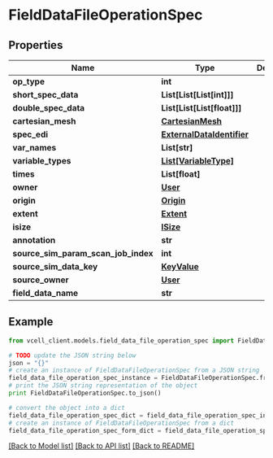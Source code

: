 # FieldDataFileOperationSpec


## Properties
Name | Type | Description | Notes
------------ | ------------- | ------------- | -------------
**op_type** | **int** |  | [optional] 
**short_spec_data** | **List[List[List[int]]]** |  | [optional] 
**double_spec_data** | **List[List[List[float]]]** |  | [optional] 
**cartesian_mesh** | [**CartesianMesh**](CartesianMesh.md) |  | [optional] 
**spec_edi** | [**ExternalDataIdentifier**](ExternalDataIdentifier.md) |  | [optional] 
**var_names** | **List[str]** |  | [optional] 
**variable_types** | [**List[VariableType]**](VariableType.md) |  | [optional] 
**times** | **List[float]** |  | [optional] 
**owner** | [**User**](User.md) |  | [optional] 
**origin** | [**Origin**](Origin.md) |  | [optional] 
**extent** | [**Extent**](Extent.md) |  | [optional] 
**isize** | [**ISize**](ISize.md) |  | [optional] 
**annotation** | **str** |  | [optional] 
**source_sim_param_scan_job_index** | **int** |  | [optional] 
**source_sim_data_key** | [**KeyValue**](KeyValue.md) |  | [optional] 
**source_owner** | [**User**](User.md) |  | [optional] 
**field_data_name** | **str** |  | [optional] 

## Example

```python
from vcell_client.models.field_data_file_operation_spec import FieldDataFileOperationSpec

# TODO update the JSON string below
json = "{}"
# create an instance of FieldDataFileOperationSpec from a JSON string
field_data_file_operation_spec_instance = FieldDataFileOperationSpec.from_json(json)
# print the JSON string representation of the object
print FieldDataFileOperationSpec.to_json()

# convert the object into a dict
field_data_file_operation_spec_dict = field_data_file_operation_spec_instance.to_dict()
# create an instance of FieldDataFileOperationSpec from a dict
field_data_file_operation_spec_form_dict = field_data_file_operation_spec.from_dict(field_data_file_operation_spec_dict)
```
[[Back to Model list]](../README.md#documentation-for-models) [[Back to API list]](../README.md#documentation-for-api-endpoints) [[Back to README]](../README.md)


